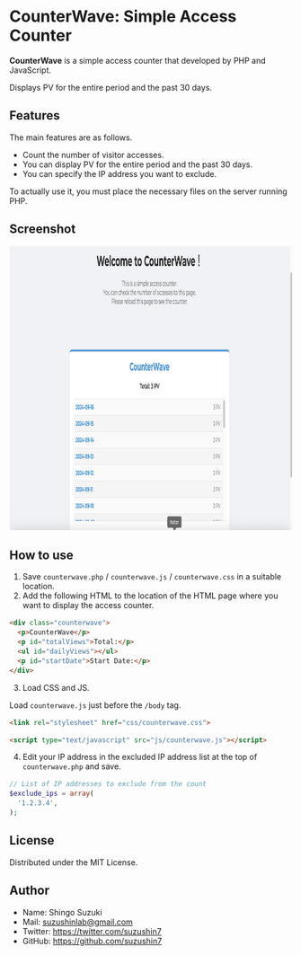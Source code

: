 # CounterWave: Simple Access Counter

**CounterWave** is a simple access counter that developed by PHP and JavaScript.

Displays PV for the entire period and the past 30 days.

## Features

The main features are as follows.

- Count the number of visitor accesses.
- You can display PV for the entire period and the past 30 days.
- You can specify the IP address you want to exclude.

To actually use it, you must place the necessary files on the server running PHP.

## Screenshot

<img src="screenshot/main.png" alt="CounterWave" width="1024" height="506">

## How to use

1. Save `counterwave.php` / `counterwave.js` / `counterwave.css` in a suitable location.
2. Add the following HTML to the location of the HTML page where you want to display the access counter.

```html
<div class="counterwave">
  <p>CounterWave</p>
  <p id="totalViews">Total:</p>
  <ul id="dailyViews"></ul>
  <p id="startDate">Start Date:</p>
</div>
```

3. Load CSS and JS.

Load `counterwave.js` just before the `/body` tag.

```html
<link rel="stylesheet" href="css/counterwave.css">
```

```html
<script type="text/javascript" src="js/counterwave.js"></script>
```

4. Edit your IP address in the excluded IP address list at the top of `counterwave.php` and save.

```php
// List of IP addresses to exclude from the count
$exclude_ips = array(
  '1.2.3.4',
);
```

## License

Distributed under the MIT License.

## Author

- Name: Shingo Suzuki
- Mail: suzushinlab@gmail.com
- Twitter: https://twitter.com/suzushin7
- GitHub: https://github.com/suzushin7
